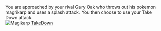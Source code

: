 You are approached by your rival Gary Oak who throws out his pokemon magrikarp and uses a splash attack. You then choose to use your Take Down attack.  
![Magikarp](http://nuggetbridge.com/wp-content/uploads/2014/12/sv_magikarp.jpg)
[TakeDown](../FIN/conclusion.md)